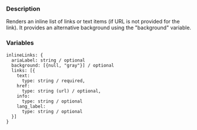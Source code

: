### Description
Renders an inline list of links or text items (if URL is not provided for the link).
It provides an alternative background using the "background" variable.


### Variables
~~~
inlineLinks: {
  ariaLabel: string / optional
  background: [{null, "gray"}] / optional
  links: [{
    text:
      type: string / required,
    href:
      type: string (url) / optional,
    info:
      type: string / optional
    lang_label:
      type: string / optional
  }]
}
~~~
